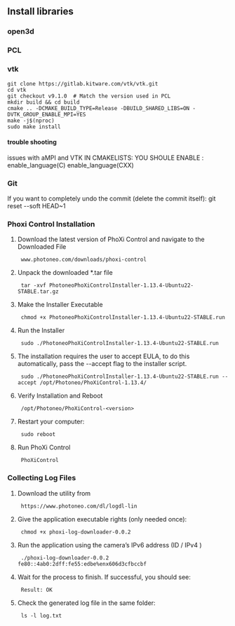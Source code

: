 







## Install libraries
### open3d



### PCL

### vtk

	git clone https://gitlab.kitware.com/vtk/vtk.git
	cd vtk
	git checkout v9.1.0  # Match the version used in PCL
	mkdir build && cd build
	cmake .. -DCMAKE_BUILD_TYPE=Release -DBUILD_SHARED_LIBS=ON -DVTK_GROUP_ENABLE_MPI=YES
	make -j$(nproc)
	sudo make install
	
	
	
#### trouble shooting
issues with aMPI and VTK
IN CMAKELISTS: YOU SHOULE ENABLE :
enable_language(C)
enable_language(CXX)



### Git
If you want to completely undo the commit (delete the commit itself):
	git reset --soft HEAD~1
	






### Phoxi Control Installation

1. Download the latest version of PhoXi Control and navigate to the Downloaded File

        www.photoneo.com/downloads/phoxi-control

2. Unpack the downloaded *.tar file

	    tar -xvf PhotoneoPhoXiControlInstaller-1.13.4-Ubuntu22-STABLE.tar.gz 

3. Make the Installer Executable

	    chmod +x PhotoneoPhoXiControlInstaller-1.13.4-Ubuntu22-STABLE.run

4. Run the Installer

	    sudo ./PhotoneoPhoXiControlInstaller-1.13.4-Ubuntu22-STABLE.run

5. The installation requires the user to accept EULA, to do this
automatically, pass the --accept flag to the installer script.

	    sudo ./PhotoneoPhoXiControlInstaller-1.13.4-Ubuntu22-STABLE.run --accept /opt/Photoneo/PhoXiControl-1.13.4/

6. Verify Installation and Reboot

        /opt/Photoneo/PhoXiControl-<version>

7. Restart your computer:

        sudo reboot

8. Run PhoXi Control

        PhoXiControl



### Collecting Log Files

1. Download the utility from 
    
        https://www.photoneo.com/dl/logdl-lin

2. Give the application executable rights (only needed once):
   
        chmod +x phoxi-log-downloader-0.0.2
   
4. Run the application using the camera’s IPv6 address (ID / IPv4 )

        ./phoxi-log-downloader-0.0.2 fe80::4ab0:2dff:fe55:edbe%enx606d3cfbccbf

5. Wait for the process to finish. If successful, you should see:

        Result: OK

6. Check the generated log file in the same folder:

        ls -l log.txt
